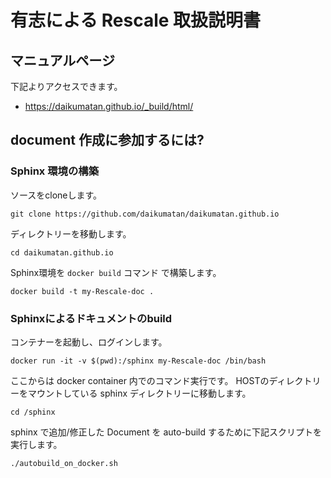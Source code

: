 # 有志による Rescale 取扱説明書

## マニュアルページ

下記よりアクセスできます。

- https://daikumatan.github.io/_build/html/


## document 作成に参加するには?

### Sphinx 環境の構築

ソースをcloneします。

```
git clone https://github.com/daikumatan/daikumatan.github.io
```

ディレクトリーを移動します。

```
cd daikumatan.github.io
```

Sphinx環境を `docker build` コマンド で構築します。

```
docker build -t my-Rescale-doc .
```

<!--
`docker run` にて　Sphinx のオートビルドが有効になります。Sphinxのソース変更に伴い、自動的にwebpageもmakeされます。

```
docker run -t -v $(pwd):/sphinx rescale-cli-sphinx
```
-->

### Sphinxによるドキュメントのbuild

コンテナーを起動し、ログインします。

```
docker run -it -v $(pwd):/sphinx my-Rescale-doc /bin/bash
```

ここからは docker container 内でのコマンド実行です。
HOSTのディレクトリーをマウントしている sphinx ディレクトリーに移動します。

```
cd /sphinx
```

sphinx で追加/修正した Document を auto-build するために下記スクリプトを実行します。

```
./autobuild_on_docker.sh
```
